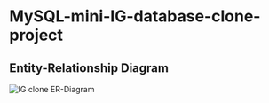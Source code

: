 # MySQL-mini-IG-database-clone-project

## Entity-Relationship Diagram
![IG clone ER-Diagram](https://github.com/Tobenna-codes/MySQL-mini-IG-database-clone-project/assets/135149511/4a0288cb-4c90-4129-81bd-42240a87b5b2)
